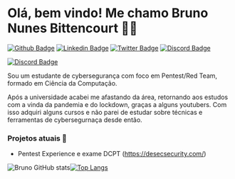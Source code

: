 # Olá, bem vindo! Me chamo Bruno Nunes Bittencourt 👨‍💻

[![Github Badge](https://img.shields.io/badge/-Github-000?style=flat-square&logo=Github&logoColor=white&link=https://github.com/theeldruin)](https://github.com/theeldruin) [![Linkedin Badge](https://img.shields.io/badge/-LinkedIn-blue?style=flat-square&logo=Linkedin&logoColor=white&link=https://www.linkedin.com/in/bruno-nunes-bittencourt/)](https://www.linkedin.com/in/bruno-nunes-bittencourt/) [![Twitter Badge](https://img.shields.io/badge/-Twitter-1ca0f1?style=flat-square&labelColor=1ca0f1&logo=twitter&logoColor=white&link=https://twitter.com/theeldruin)](https://twitter.com/theeldruin) [![Discord Badge](https://img.shields.io/badge/Discord-7289DA?style=flat-square&logo=discord&logoColor=white&link=https://discord.com/users/eldruin#9881)](https://discord.com/users/eldruin#9881)

[![Discord Badge](https://img.shields.io/badge/Discord-7289DA?style=flat-square&logo=discord&logoColor=white&link=https://discord.com/users/eldruin#9881)](https://discord.com/users/eldruin#9881)

Sou um estudante de cybersegurança com foco em Pentest/Red Team, formado em Ciência da Computação.

Após a universidade acabei me afastando da área, retornando aos estudos com a vinda da pandemia e do lockdown, graças a alguns youtubers. Com isso adquiri alguns cursos e não parei de estudar sobre técnicas e ferramentas de cybersegurnaça desde então. 

### Projetos atuais 📝
- Pentest Experience e exame DCPT (https://desecsecurity.com/)

![Bruno GitHub stats](https://github-readme-stats.vercel.app/api?username=theeldruin&theme=merko&hide=contribs,issues&show_icons=true&height=500)[![Top Langs](https://github-readme-stats.vercel.app/api/top-langs/?username=theeldruin&layout=default&theme=merko)](https://github.com/theeldruin/github-readme-stats)

